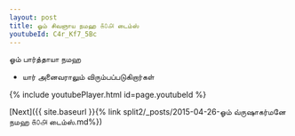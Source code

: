 ```yaml
---
layout: post
title: ஓம் சிவஞாய நமஹ ௧௦௮ டைம்ஸ்
youtubeId: C4r_Kf7_5Bc
---
```

 
 
 ஓம் பார்த்தாயா நமஹ  
 
 -  யார் அனைவராலும் விரும்பப்படுகிறார்கள் 
 
  
 
  
 
 
 
 
 
 


{% include youtubePlayer.html id=page.youtubeId %}
 
[Next]({{ site.baseurl }}{% link  split2/_posts/2015-04-26-ஓம் வ்ருஷாகர்மனே நமஹ ௧௦௮ டைம்ஸ்.md%})
 
